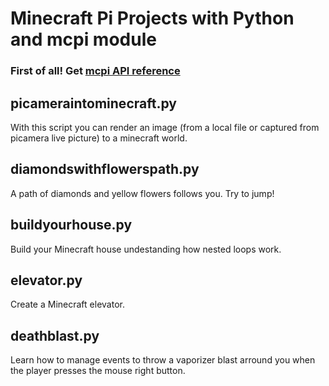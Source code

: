# Minecraft Pi Projects with Python and mcpi module


### First of all! Get [mcpi API reference](https://www.stuffaboutcode.com/p/minecraft-api-reference.html)


## picameraintominecraft.py

With this script you can render an image (from a local file or captured from picamera live picture) to a minecraft world.

## diamondswithflowerspath.py

A path of diamonds and yellow flowers follows you. Try to jump!

## buildyourhouse.py

Build your Minecraft house undestanding how nested loops work.

## elevator.py

Create a Minecraft elevator.

## deathblast.py

Learn how to manage events to throw a vaporizer blast arround you when the player presses the mouse right button. 
